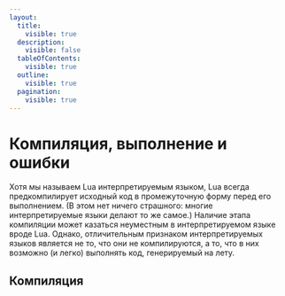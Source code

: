 ```yaml
---
layout:
  title:
    visible: true
  description:
    visible: false
  tableOfContents:
    visible: true
  outline:
    visible: true
  pagination:
    visible: true
---
```


# Компиляция, выполнение и ошибки

Хотя мы называем Lua интерпретируемым языком, Lua всегда предкомпилирует исходный код в промежуточную форму перед его выполнением. (В этом нет ничего страшного: многие интерпретируемые языки делают то же самое.) Наличие этапа компиляции может казаться неуместным в интерпретируемом языке вроде Lua. Однако, отличительным признаком интерпретируемых языков является не то, что они не компилируются, а то, что в них возможно (и легко) выполнять код, генерируемый на лету.

## Компиляция




